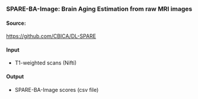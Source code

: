 ### SPARE-BA-Image: Brain Aging Estimation from raw MRI images

#### Source:

https://github.com/CBICA/DL-SPARE

#### Input

- T1-weighted scans (Nifti)


#### Output

- SPARE-BA-Image scores (csv file)

